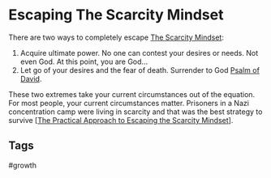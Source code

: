 # Escaping The Scarcity Mindset

There are two ways to completely escape [The Scarcity Mindset](../202308040127/README.md):
1. Acquire ultimate power. No one can contest your desires or needs. Not even God. At this point, you are God...  
2. Let go of your desires and the fear of death. Surrender to God [Psalm of David](https://www.biblegateway.com/passage/?search=Psalm+23%3A1-6&version=ESV).  

These two extremes take your current circumstances out of the equation. For most people, your current circumstances matter. Prisoners in a Nazi concentration camp were living in scarcity and that was the best strategy to survive [[The Practical Approach to Escaping the Scarcity Mindset](../202308041642/README.md)].  

## Tags
#growth
